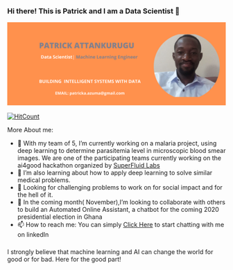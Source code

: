 ### Hi there! This is Patrick and I am a Data Scientist 👋

![alt text](pato.png)


[![HitCount](http://hits.dwyl.com/PatrickAttankurugu/PatrickAttankurugu.svg)](http://hits.dwyl.com/PatrickAttankurugu/PatrickAttankurugu)


More About me:

- 🔭 With my team of 5, I’m currently working on a malaria project, using deep learning to determine parasitemia level in microscopic blood smear images. We are one of the participating teams currently working on the ai4good hackathon organized by [SuperFluid Labs](https://superfluid.io/ai-commons/)
- 🌱 I’m also learning about how to apply deep learning to solve similar medical problems.
- 🌋 Looking for challenging problems to work on for social impact and for the hell of it.
- 👯 In the coming month( November),I’m looking to collaborate with others to build an Automated Online Assistant, a chatbot for the coming 2020 presidential election in Ghana
- 📫 How to reach me: You can simply [Click Here](https://www.linkedin.com/in/patrickattankurugu1/) to start chatting with me on linkedIn


###

I strongly believe that machine learning and AI can change the world for good or for bad. Here for the good part!

